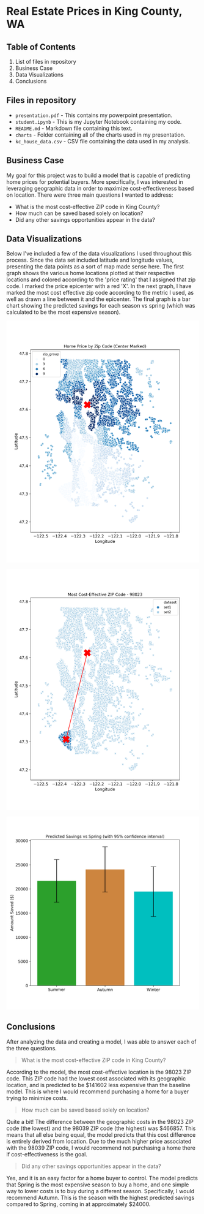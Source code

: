# Real Estate Prices in King County, WA


## Table of Contents

1. List of files in repository
2. Business Case
3. Data Visualizations
4. Conclusions


## Files in repository  

* `presentation.pdf` - This contains my powerpoint presentation.
* `student.ipynb` - This is my Jupyter Notebook containing my code.
* `README.md` - Markdown file containing this text.
* `charts` - Folder containing all of the charts used in my presentation.
* `kc_house_data.csv` - CSV file containing the data used in my analysis.

## Business Case

My goal for this project was to build a model that is capable of predicting home prices for potential buyers.  More specifically, I was interested in leveraging geographic data in order to maximize cost-effectiveness based on location.  There were three main questions I wanted to address:

* What is the most cost-effective ZIP code in King County?
* How much can be saved based solely on location?
* Did any other savings opportunities appear in the data?

## Data Visualizations

Below I've included a few of the data visualizations I used throughout this process.  Since the data set included latitude and longitude values, presenting the data points as a sort of map made sense here.  The first graph shows the various home locations plotted at their respective locations and colored according to the 'price rating' that I assigned that zip code.  I marked the price epicenter with a red 'X'.  In the next graph, I have marked the most cost effective zip code according to the metric I used, as well as drawn a line between it and the epicenter.  The final graph is a bar chart showing the predicted savings for each season vs spring (which was calculated to be the most expensive season).

![all-zips](https://github.com/dvb2017/real-estate-prices/blob/main/charts/zip_map_marked.png)

![winner-zip](https://github.com/dvb2017/real-estate-prices/blob/main/charts/winner_map.png)

![season-savings](https://github.com/dvb2017/real-estate-prices/blob/main/charts/season_savings.png)

## Conclusions

After analyzing	the data and creating a model, I was able to answer each of the three questions.  

> What is the most cost-effective ZIP code in King County?

According to the model, the most cost-effective location is the 98023 ZIP code. This ZIP code had the lowest cost associated with its geographic location, and is predicted to be $141602 less expensive than the baseline model. This is where I would recommend purchasing a home for a buyer trying to minimize costs.

> How much can be saved based solely on location?

Quite a bit! The difference between the geographic costs in the 98023 ZIP code (the lowest) and the 98039 ZIP code (the highest) was $466857. This means that all else being equal, the model predicts that this cost difference is entirely derived from location. Due to the much higher price associated with the 98039 ZIP code, I would recommend not purchasing a home there if cost-effectiveness is the goal.

> Did any other savings opportunities appear in the data?

Yes, and it is an easy factor for a home buyer to control. The model predicts that Spring is the most expensive season to buy a home, and one simple way to lower costs is to buy during a different season. Specifically, I would recommend Autumn. This is the season with the highest predicted savings compared to Spring, coming in at approximately $24000.
